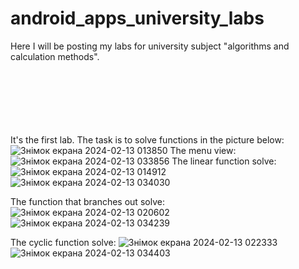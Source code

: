 # android_apps_university_labs

Here I will be posting my labs for university subject "algorithms and calculation methods".<br><br><br><br><br><br><br>


It's the first lab. The task is to solve functions in the picture below:
![Знімок екрана 2024-02-13 013850](https://github.com/romchhh/android_apps_university_labs/assets/123520267/a2315198-e9bd-45ba-ac06-75b067f79c60) 
The menu view:
![Знімок екрана 2024-02-13 033856](https://github.com/romchhh/android_apps_university_labs/assets/123520267/62a14269-f79a-4574-baac-504f6d44e2bf) 
The linear function solve:
![Знімок екрана 2024-02-13 014912](https://github.com/romchhh/android_apps_university_labs/assets/123520267/268f079b-69a6-4f3d-ad13-35e1f4613e3c)
![Знімок екрана 2024-02-13 034030](https://github.com/romchhh/android_apps_university_labs/assets/123520267/dec45ba7-afa3-476f-ab36-8cb755daf8a5)

The function that branches out solve:
![Знімок екрана 2024-02-13 020602](https://github.com/romchhh/android_apps_university_labs/assets/123520267/0b5a5a6a-0707-4d2c-b42b-9f5157a095af)
![Знімок екрана 2024-02-13 034239](https://github.com/romchhh/android_apps_university_labs/assets/123520267/dfe628ed-2682-4b09-989f-4a8ca03f930c) 

The cyclic function solve:
![Знімок екрана 2024-02-13 022333](https://github.com/romchhh/android_apps_university_labs/assets/123520267/0ee3e3c7-267f-42de-9db7-ecd8671f7982)
![Знімок екрана 2024-02-13 034403](https://github.com/romchhh/android_apps_university_labs/assets/123520267/8c03f516-cd44-4b4e-93bb-e438b27eca5c)





